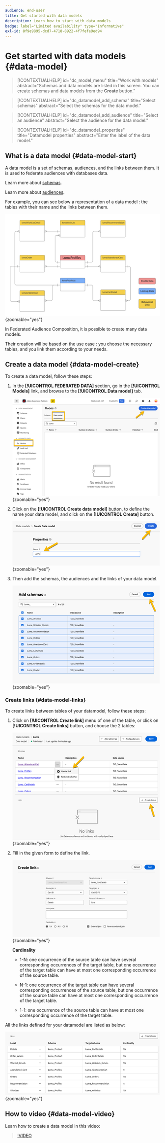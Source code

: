 ```yaml
---
audience: end-user
title: Get started with data models
description: Learn how to start with data models
badge: label="Limited availability" type="Informative"
exl-id: 8f9e9895-dcd7-4718-8922-4f7fefe9ed94
---
```

# Get started with data models {#data-model}

>[!CONTEXTUALHELP]
>id="dc_model_menu"
>title="Work with models"
>abstract="Schemas and data models are listed in this screen. You can create schemas and data models from the **Create** button."

>[!CONTEXTUALHELP]
>id="dc_datamodel_add_schema"
>title="Select schemas"
>abstract="Select the schemas for the data model."


>[!CONTEXTUALHELP]
>id="dc_datamodel_add_audience"
>title="Select an audience"
>abstract="Select the audience for the data model."

>[!CONTEXTUALHELP]
>id="dc_datamodel_properties"
>title="Datamodel properties"
>abstract="Enter the label of the data model."


## What is a data model {#data-model-start}

A data model is a set of schemas, audiences, and the links between them. It is used to federate audiences with databases data.

Learn more about [schemas](../customer/schemas.md#schema-start).

Learn more about [audiences](../start/audiences.md).

For example, you can see below a representation of a data model : the tables with their name and the links between them.

![](assets/datamodel.png){zoomable="yes"}

In Federated Audience Composition, it is possible to create many data models.

Their creation will be based on the use case : you choose the necessary tables, and you link them according to your needs.

## Create a data model {#data-model-create}

To create a data model, follow these steps:

1. In the **[!UICONTROL FEDERATED DATA]** section, go in the **[!UICONTROL Models]** link, and browse to the **[!UICONTROL Data model]** tab.

    ![](assets/datamodel_create.png){zoomable="yes"}

1. Click on the **[!UICONTROL Create data model]** button, to define the name your data model, and click on the **[!UICONTROL Create]** button.

    ![](assets/datamodel_name.png){zoomable="yes"}

1. Then add the schemas, the audiences and the links of your data model.

    ![](assets/datamodel_schemas.png){zoomable="yes"}

### Create links {#data-model-links}

To create links between tables of your datamodel, follow these steps: 

1. Click  on **[!UICONTROL Create link]** menu of one of the table, or click on **[!UICONTROL Create links]** button, and choose the 2 tables:

    ![](assets/datamodel_createlinks.png){zoomable="yes"}

1. Fill in the given form to define the link.

    ![](assets/datamodel_link.png){zoomable="yes"}

    **Cardinality**

     * 1-N: one occurrence of the source table can have several corresponding occurrences of the target table, but one occurrence of the target table can have at most one corresponding occurrence of the source table.

     * N-1: one occurrence of the target table can have several corresponding occurrences of the source table, but one occurrence of the source table can have at most one corresponding occurrence of the target table.
     
     * 1-1: one occurrence of the source table can have at most one corresponding occurrence of the target table.

All the links defined for your datamodel are listed as below:

![](assets/datamodel_alllinks.png){zoomable="yes"}

## How to video {#data-model-video}

Learn how to create a data model in this video:

>[!VIDEO](https://video.tv.adobe.com/v/3432020)
